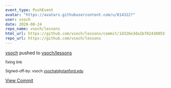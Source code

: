 ```yaml
---
event_type: PushEvent
avatar: "https://avatars.githubusercontent.com/u/814322?"
user: vsoch
date: 2020-08-24
repo_name: vsoch/lessons
html_url: https://github.com/vsoch/lessons/commit/1d326e3da1bf82438055fbba639c199d67da6923
repo_url: https://github.com/vsoch/lessons
---
```


<a href='https://github.com/vsoch' target='_blank'>vsoch</a> pushed to <a href='https://github.com/vsoch/lessons' target='_blank'>vsoch/lessons</a>

<small>fixing link

Signed-off-by: vsoch <vsochat@stanford.edu></small>

<a href='https://github.com/vsoch/lessons/commit/1d326e3da1bf82438055fbba639c199d67da6923' target='_blank'>View Commit</a>